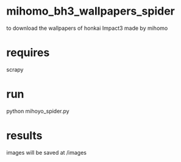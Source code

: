 # mihomo_bh3_wallpapers_spider
to download the wallpapers of honkai Impact3 made by mihomo 
# requires
scrapy 
# run
python mihoyo_spider.py
# results
images will be saved at /images
